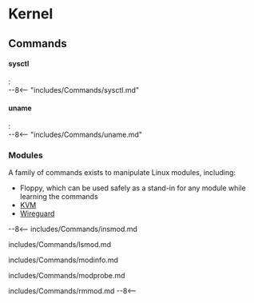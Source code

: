 # Kernel

## Commands

#### sysctl
:   
    --8<-- "includes/Commands/sysctl.md"

#### uname
:   
    --8<-- "includes/Commands/uname.md"

### Modules

A family of commands exists to manipulate Linux modules, including:

- Floppy, which can be used safely as a stand-in for any module while learning the commands
- [KVM](Virtualization)
- [Wireguard](Networking)

--8<--
includes/Commands/insmod.md

includes/Commands/lsmod.md

includes/Commands/modinfo.md

includes/Commands/modprobe.md

includes/Commands/rmmod.md
--8<--